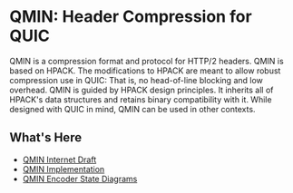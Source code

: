 # QMIN: Header Compression for QUIC

QMIN is a compression format and protocol for HTTP/2 headers.  QMIN is
based on HPACK.  The modifications to HPACK are meant to allow robust
compression use in QUIC:  That is, no head-of-line blocking and low
overhead.  QMIN is guided by HPACK design principles.  It inherits all
of HPACK's data structures and retains binary compatibility with it.
While designed with QUIC in mind, QMIN can be used in other contexts.

## What's Here

- [QMIN Internet Draft](id-qmin.txt)
- [QMIN Implementation](src)
- [QMIN Encoder State Diagrams](https://rawgit.com/litespeedtech/qmin/master/doc/enc-diag/qmin-encoder.html)
